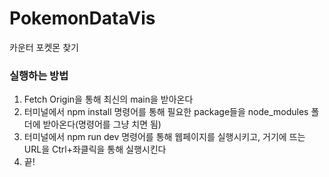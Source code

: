 # PokemonDataVis
카운터 포켓몬 찾기

### 실행하는 방법
1. Fetch Origin을 통해  최신의 main을 받아온다
2. 터미널에서 npm install 명령어를 통해 필요한 package들을 node_modules 폴더에 받아온다(명령어를 그냥 치면 됨)
3. 터미널에서 npm run dev 명령어를 통해 웹페이지를 실행시키고, 거기에 뜨는 URL을 Ctrl+좌클릭을 통해 실행시킨다
4. 끝!
